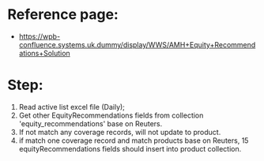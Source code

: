 # Reference page:
* https://wpb-confluence.systems.uk.dummy/display/WWS/AMH+Equity+Recommendations+Solution

# Step:
1. Read active list excel file (Daily);
2. Get other EquityRecommendations fields from collection 'equity_recommendations' base on Reuters. 
3. If not match any coverage records, will not update to product.
4. if match one coverage record and match products base on Reuters, 15 equityRecommendations fields should insert into product collection.